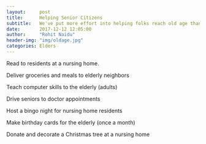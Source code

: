 ```yaml
---
layout:     post
title:      Helping Senior Citizens
subtitle:   We've put more effort into helping folks reach old age than into helping them enjoy it. 
date:       2017-12-12 12:05:00
author:     "Rohit Naidu"
header-img: "img/oldage.jpg"
categories: Elders
---
```



Read to residents at a nursing home.

Deliver groceries and meals to elderly neighbors

Teach computer skills to the elderly (adults)

Drive seniors to doctor appointments

Host a bingo night for nursing home residents

Make birthday cards for the elderly (once a month)

Donate and decorate a Christmas tree at a nursing home

